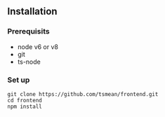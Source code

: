 ## Installation

### Prerequisits

- node v6 or v8
- git
- ts-node

### Set up

```
git clone https://github.com/tsmean/frontend.git
cd frontend
npm install
```
